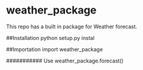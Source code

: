 # weather_package
This repo has a built in package for Weather forecast.


##Installation
python setup.py instal

##Importation
import weather_package

########### Use
weather_package.forecast()

